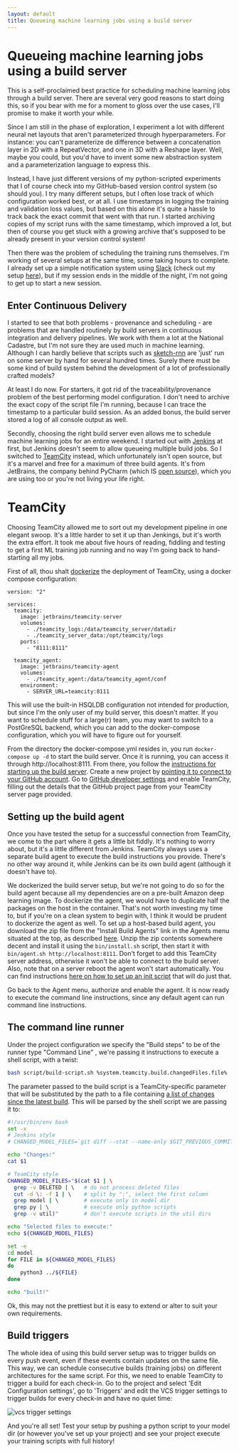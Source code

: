 ```yaml
---
layout: default
title: Queueing machine learning jobs using a build server
---
```


# Queueing machine learning jobs using a build server

This is a self-proclaimed best practice for scheduling machine learning jobs through a build server. There are several very good reasons to start doing this, so if you bear with me for a moment to gloss over the use cases, I'll promise to make it worth your while. 

Since I am still in the phase of exploration, I experiment a lot with different neural net layouts that aren't parameterized through hyperparameters. For instance: you can't parameterize de difference between a concatenation layer in 2D with a RepeatVector, and one in 3D with a Reshape layer. Well, maybe you could, but you'd have to invent some new abstraction system and a parameterization language to express this. 

Instead, I have just different versions of my python-scripted experiments that I of course check into my GitHub-based version control system (so should you). I try many different setups, but I often lose track of which configuration worked best, or at all. I use timestamps in logging the training and validation loss values, but based on this alone it's quite a hassle to track back the exact commit that went with that run. I started archiving copies of my script runs with the same timestamp, which improved a lot, but then of course you get stuck with a growing archive that's supposed to be already present in your version control system!

Then there was the problem of scheduling the training runs themselves. I'm working of several setups at the same time, some taking hours to complete. I already set up a simple notification system using [Slack](https://slack.com/) (check out my setup [here](https://github.com/reinvantveer/Topology-Learning/blob/master/model/topoml_util/slack_send.py)), but if my session ends in the middle of the night, I'm not going to get up to start a new session. 

## Enter Continuous Delivery
I started to see that both problems - provenance and scheduling - are problems that are handled routinely by build servers in continuous integration and delivery pipelines. We work with them a lot at the National Cadastre, but I'm not sure they are used much in machine learning. Although I can hardly believe that scripts such as [sketch-rnn](https://github.com/tensorflow/magenta/tree/master/magenta/models/sketch_rnn) are 'just' run on some server by hand for several hundred times. Surely there must be some kind of build system behind the development of a lot of professionally crafted models?

At least I do now. For starters, it got rid of the traceability/provenance problem of the best performing model configuration. I don't need to archive the exact copy of the script file I'm running, because I can trace the timestamp to a particular build session. As an added bonus, the build server stored a log of all console output as well.

Secondly, choosing the right build server even allows me to schedule machine learning jobs for an entire weekend. I started out with [Jenkins](https://jenkins.io/index.html) at first, but Jenkins doesn't seem to allow queueing multiple build jobs. So I switched to [TeamCity](https://www.jetbrains.com/teamcity/) instead, which unfortunately isn't open source, but it's a marvel and free for a maximum of three build agents. It's from JetBrains, the company behind PyCharm (which IS [open source](https://github.com/JetBrains/intellij-community/tree/master/python)), which you are using too or you're not living your life right.

# TeamCity
Choosing TeamCity allowed me to sort out my development pipeline in one elegant swoop. It's a little harder to set it up than Jenkings, but it's worth the extra effort. It took me about five hours of reading, fiddling and testing to get a first ML training job running and no way I'm going back to hand-starting all my jobs.

First of all, thou shalt [dockerize](https://www.docker.com/) the deployment of TeamCity, using a docker compose configuration:
```docker
version: "2"

services:
  teamcity:
    image: jetbrains/teamcity-server
    volumes:
      - ./teamcity_logs:/data/teamcity_server/datadir
      - ./teamcity_server_data:/opt/teamcity/logs
    ports:
      - "8111:8111"
      
  teamcity_agent:
    image: jetbrains/teamcity-agent
    volumes: 
      - ./teamcity_agent:/data/teamcity_agent/conf
    environment:
      - SERVER_URL=teamcity:8111

```

This will use the built-in HSQLDB configuration not intended for production, but since I'm the only user of my build server, this doesn't matter. If you want to schedule stuff for a large(r) team, you may want to switch to a PostGreSQL backend, which you can add to the docker-compose configuration, which you will have to figure out for yourself.

From the directory the docker-compose.yml resides in, you run `docker-compose up -d` to start the build server. Once it is running, you can access it through http://localhost:8111. From there, you follow the [instructions for starting up the build server](https://confluence.jetbrains.com/display/TCD10/Installation+Quick+Start#InstallationQuickStart-StartTeamCityfortheFirstTime). Create a new project by [pointing it to connect to your GitHub account](https://confluence.jetbrains.com/display/TCD10/Configure+and+Run+Your+First+Build#ConfigureandRunYourFirstBuild-CreateaprojectpointingtoGitHub.comrepository). Go to [GitHub developer settings](https://github.com/settings/developers) and enable TeamCity, filling out the details that the GitHub project page from your TeamCity server page provided.

## Setting up the build agent
Once you have tested the setup for a successful connection from TeamCity, we come to the part where it gets a little bit fiddly. It's nothing to worry about, but it's a little different from Jenkins. TeamCity always uses a separate build agent to execute the build instructions you provide. There's no other way around it, while Jenkins can be its own build agent (although it doesn't have to). 

We dockerized the build server setup, but we're not going to do so for the build agent because all my dependencies are on a pre-built Amazon deep learning image. To dockerize the agent, we would have to duplicate half the packages on the host in the container. That's not worth investing my time to, but if you're on a clean system to begin with, I think it would be prudent to dockerize the agent as well. To set up a host-based build agent, you download the zip file from the "Install Build Agents" link in the Agents menu situated at the top, as described [here](https://confluence.jetbrains.com/display/TCD10/Setting+up+and+Running+Additional+Build+Agents#SettingupandRunningAdditionalBuildAgents-installingBuildAgentsZip). Unzip the zip contents somewhere decent and install it using the `bin/install.sh` script, then start it with `bin/agent.sh http://localhost:8111`. Don't forget to add this TeamCity server address, otherwise it won't be able to connect to the build server. Also, note that on a server reboot the agent won't start automatically. You can find instructions [here on how to set up an init script](https://confluence.jetbrains.com/display/TCD10/Setting+up+and+Running+Additional+Build+Agents#SettingupandRunningAdditionalBuildAgents-AutomaticAgentStartunderLinux) that will do just that.

Go back to the Agent menu, authorize and enable the agent. It is now ready to execute the command line instructions, since any default agent can run command line instructions. 

## The command line runner
Under the project configuration we specify the "Build steps" to be of the runner type "Command Line" , we're passing it instructions to execute a shell script, with a twist:

```bash
bash script/build-script.sh %system.teamcity.build.changedFiles.file%
```

The parameter passed to the build script is a TeamCity-specific parameter that will be substituted by the path to a file containing [a list of changes since the latest build](https://confluence.jetbrains.com/display/TCD10/Predefined+Build+Parameters#PredefinedBuildParameters-AgentBuildProperties). This will be parsed by the shell script we are passing it to:

```bash
#!/usr/bin/env bash
set -x
# Jenkins style
# CHANGED_MODEL_FILES=`git diff --stat --name-only $GIT_PREVIOUS_COMMIT $GIT_COMMIT | grep model | grep py | grep -v topoml_util`

echo "Changes:"
cat $1

# TeamCity style
CHANGED_MODEL_FILES="$(cat $1 | \
  grep -v DELETED | \   # do not process deleted files
  cut -d \: -f 1 | \    # split by ":", select the first column
  grep model | \        # execute only in model dir
  grep py | \           # execute only python scripts
  grep -v util)"        # don't execute scripts in the util dirs

echo "Selected files to execute:"
echo ${CHANGED_MODEL_FILES}

set -e
cd model
for FILE in ${CHANGED_MODEL_FILES}
do
	python3 ../${FILE}
done

echo "built!"
```

Ok, this may not the prettiest but it is easy to extend or alter to suit your own requirements.

## Build triggers
The whole idea of using this build server setup was to trigger builds on every push event, even if these events contain updates on the same file. This way, we can schedule consecutive builds (training jobs) on different architectures for the same script. For this, we need to enable TeamCity to trigger a build for each check-in. Go to the project and select 'Edit Configuration settings', go to 'Triggers' and edit the VCS trigger settings to trigger builds for every check-in and have no quiet time:

![vcs trigger settings](/images/vcs-trigger-settings.png)

And you're all set! Test your setup by pushing a python script to your model dir (or however you've set up your project) and see your project execute your training scripts with full history!